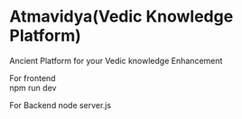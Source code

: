  # Atmavidya(Vedic Knowledge Platform)
Ancient  Platform  for your Vedic knowledge Enhancement 

For frontend   
npm run dev

For Backend 
node server.js
